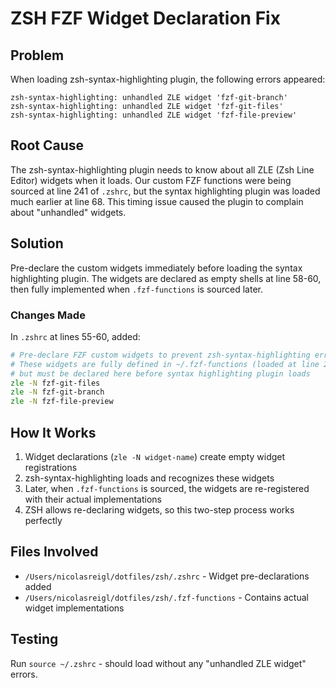 # ZSH FZF Widget Declaration Fix

## Problem
When loading zsh-syntax-highlighting plugin, the following errors appeared:
```
zsh-syntax-highlighting: unhandled ZLE widget 'fzf-git-branch'
zsh-syntax-highlighting: unhandled ZLE widget 'fzf-git-files'
zsh-syntax-highlighting: unhandled ZLE widget 'fzf-file-preview'
```

## Root Cause
The zsh-syntax-highlighting plugin needs to know about all ZLE (Zsh Line Editor) widgets when it loads. Our custom FZF functions were being sourced at line 241 of `.zshrc`, but the syntax highlighting plugin was loaded much earlier at line 68. This timing issue caused the plugin to complain about "unhandled" widgets.

## Solution
Pre-declare the custom widgets immediately before loading the syntax highlighting plugin. The widgets are declared as empty shells at line 58-60, then fully implemented when `.fzf-functions` is sourced later.

### Changes Made
In `.zshrc` at lines 55-60, added:
```zsh
# Pre-declare FZF custom widgets to prevent zsh-syntax-highlighting errors
# These widgets are fully defined in ~/.fzf-functions (loaded at line 241)
# but must be declared here before syntax highlighting plugin loads
zle -N fzf-git-files
zle -N fzf-git-branch
zle -N fzf-file-preview
```

## How It Works
1. Widget declarations (`zle -N widget-name`) create empty widget registrations
2. zsh-syntax-highlighting loads and recognizes these widgets
3. Later, when `.fzf-functions` is sourced, the widgets are re-registered with their actual implementations
4. ZSH allows re-declaring widgets, so this two-step process works perfectly

## Files Involved
- `/Users/nicolasreigl/dotfiles/zsh/.zshrc` - Widget pre-declarations added
- `/Users/nicolasreigl/dotfiles/zsh/.fzf-functions` - Contains actual widget implementations

## Testing
Run `source ~/.zshrc` - should load without any "unhandled ZLE widget" errors.